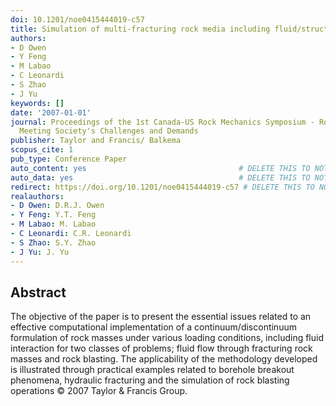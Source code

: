 ```yaml
---
doi: 10.1201/noe0415444019-c57
title: Simulation of multi-fracturing rock media including fluid/structure coupling
authors:
- D Owen
- Y Feng
- M Labao
- C Leonardi
- S Zhao
- J Yu
keywords: []
date: '2007-01-01'
journal: Proceedings of the 1st Canada-US Rock Mechanics Symposium - Rock Mechanics
  Meeting Society's Challenges and Demands
publisher: Taylor and Francis/ Balkema
scopus_cite: 1
pub_type: Conference Paper
auto_content: yes                                  # DELETE THIS TO NOT AUTO GENERATE CONTENT
auto_data: yes                                     # DELETE THIS TO NOT AUTO GENERATE METADATA
redirect: https://doi.org/10.1201/noe0415444019-c57 # DELETE THIS TO NOT REDIRECT
realauthors:
- D Owen: D.R.J. Owen
- Y Feng: Y.T. Feng
- M Labao: M. Labao
- C Leonardi: C.R. Leonardi
- S Zhao: S.Y. Zhao
- J Yu: J. Yu
---
```



## Abstract
The objective of the paper is to present the essential issues related to an effective computational implementation of a continuum/discontinuum formulation of rock masses under various loading conditions, including fluid interaction for two classes of problems; fluid flow through fracturing rock masses and rock blasting. The applicability of the methodology developed is illustrated through practical examples related to borehole breakout phenomena, hydraulic fracturing and the simulation of rock blasting operations © 2007 Taylor & Francis Group.
